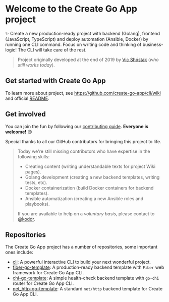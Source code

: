 # Welcome to the Create Go App project

✨ Create a new production-ready project with backend (Golang), frontend (JavaScript, TypeScript) and deploy automation (Ansible, Docker) by running one CLI command. Focus on writing code and thinking of business-logic! The CLI will take care of the rest.

> Project originally developed at the end of 2019 by [Vic Shóstak] (_who still works today_).

## Get started with Create Go App

To learn more about project, see <https://github.com/create-go-app/cli/wiki> and official [README].

## Get involved

You can join the fun by following our [contributing guide]. **Everyone is welcome!** 😊

Special thanks to all our GitHub contributors for bringing this project to life.

> Today we're still missing contributors who have expertise in the following skills:
>
> - Creating content (writing understandable texts for project Wiki pages).
> - Golang development (creating a new backend templates, writing tests, etc).
> - Docker containerization (build Docker containers for backend templates).
> - Ansible automatization (creating a new Ansible roles and playbooks).
>
> If you are available to help on a _voluntary basis_, please contact to [@koddr].

## Repositories

The Create Go App project has a number of repositories, some important ones include:

- [cli]: A powerful interactive CLI to build your next wonderful project.
- [fiber-go-template]: A production-ready backend template with `Fiber` web framework for Create Go App CLI.
- [chi-go-template]: A simple health-check backend template with `go-chi` router for Create Go App CLI.
- [net_http-go-template]: A standard `net/http` backend template for Create Go App CLI.

<!-- Links -->

[vic shóstak]: https://github.com/koddr
[readme]: https://github.com/create-go-app/cli#%EF%B8%8F-quick-start
[contributing guide]: https://github.com/create-go-app/.github/blob/main/CONTRIBUTING.md
[@koddr]: https://github.com/koddr

<!-- Repositories -->

[cli]: https://github.com/create-go-app/cli
[fiber-go-template]: https://github.com/create-go-app/fiber-go-template
[chi-go-template]: https://github.com/create-go-app/chi-go-template
[net_http-go-template]: https://github.com/create-go-app/net_http-go-template
